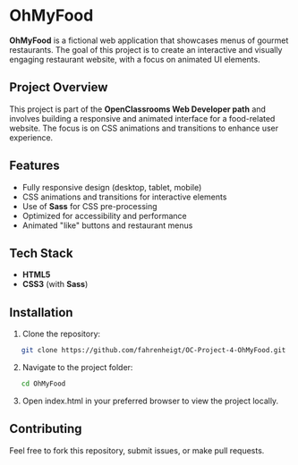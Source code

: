 # OhMyFood

**OhMyFood** is a fictional web application that showcases menus of gourmet restaurants. The goal of this project is to create an interactive and visually engaging restaurant website, with a focus on animated UI elements.

## Project Overview

This project is part of the **OpenClassrooms Web Developer path** and involves building a responsive and animated interface for a food-related website. The focus is on CSS animations and transitions to enhance user experience.

## Features

- Fully responsive design (desktop, tablet, mobile)
- CSS animations and transitions for interactive elements
- Use of **Sass** for CSS pre-processing
- Optimized for accessibility and performance
- Animated "like" buttons and restaurant menus

## Tech Stack

- **HTML5**
- **CSS3** (with **Sass**)

## Installation

1. Clone the repository:
```bash
   git clone https://github.com/fahrenheigt/OC-Project-4-OhMyFood.git
```
2. Navigate to the project folder:
```bash
   cd OhMyFood
```
3. Open index.html in your preferred browser to view the project locally.

## Contributing
Feel free to fork this repository, submit issues, or make pull requests.
